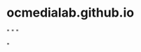 # ocmedialab.github.io

<!-- https://docs.github.com/en/pages/configuring-a-custom-domain-for-your-github-pages-site -->

<!-- https://docs.github.com/en/pages -->

<!-- https://js.org -->

<!-- https://devcenter.heroku.com/articles/error-pages#testing -->

"
"
"

"
